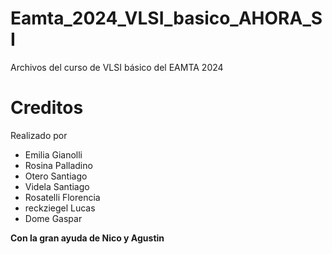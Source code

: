# Eamta_2024_VLSI_basico_AHORA_SI
Archivos del curso de VLSI básico del EAMTA 2024

# Creditos
 Realizado por 
 - Emilia Gianolli
 - Rosina Palladino
 - Otero Santiago 
 - Videla Santiago
 - Rosatelli Florencia 
 - reckziegel Lucas
 - Dome Gaspar

 **Con la gran ayuda de Nico y Agustin**

